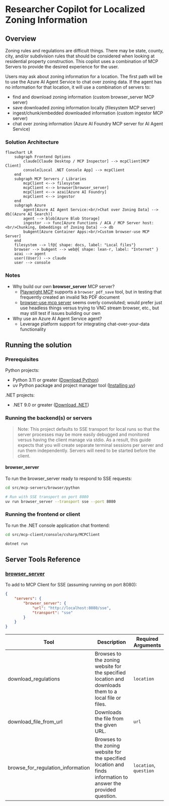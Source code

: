 # Researcher Copilot for Localized Zoning Information

## Overview

Zoning rules and regulations are difficult things. There may be state, county, city, and/or subdivision rules that should be considered when looking at residential property construction. This copilot uses a combination of MCP Servers to provide the desired experience for the user.

Users may ask about zoning information for a location. The first path will be to use the Azure AI Agent Service to chat over zoning data. If the agent has no information for that location, it will use a combination of servers to:
- find and download zoning information (custom browser_server MCP server)
- save downloaded zoning information locally (filesystem MCP server)
- ingest/chunk/embedded downloaded information (custom ingestor MCP server)
- chat over zoning information (Azure AI Foundry MCP server for AI Agent Service)

### Solution Architecture

```mermaid
flowchart LR
    subgraph Frontend Options
        claude[Claude Desktop / MCP Inspector] --> mcpClient[MCP Client]
        console[Local .NET Console App] --> mcpClient
    end
    subgraph MCP Servers / Libraries
        mcpClient <--> filesystem
        mcpClient <--> browser[browser_server]
        mcpClient <--> azai[Azure AI Foundry]
        mcpClient <--> ingestor
    end
    subgraph Azure
        agent[Azure AI Agent Service:<br/>Chat over Zoning Data] --> db[(Azure AI Search)]
        agent --> blob[Azure Blob Storage] 
        ingestor --> func[Azure Functions / ACA / MCP Server host:<br/>Chunking, Embeddings of Zoning Data] --> db
        buAgent[Azure Container Apps:<br/>Custom browser-use MCP Server]
    end
    filesystem --> lf@{ shape: docs, label: "Local files"}
    browser --> buAgent --> web@{ shape: lean-r, label: "Internet" }
    azai --> agent
    user((User)) --> claude
    user --> console
```

### Notes

- Why build our own **browser_server** MCP server?
   - [Playwright MCP](https://github.com/microsoft/playwright-mcp) supports a `browser_pdf_save` tool, but in testing that frequently created an invalid 1kb PDF document
   - [browser-use mcp server](https://github.com/co-browser/browser-use-mcp-server) seems overly convoluted; would prefer just use headless things versus trying to VNC stream browser, etc., but may still test if issues building our own
- Why use an Azure AI Agent Service agent?
   - Leverage platform support for integrating chat-over-your-data functionality

## Running the solution

### Prerequisites

Python projects:
   - Python 3.11 or greater ([Download Python](https://www.python.org/downloads/))
   - uv Python package and project manager tool ([Installing uv](https://docs.astral.sh/uv/getting-started/installation/))

.NET projects:
   - .NET 9.0 or greater ([Download .NET](https://dotnet.microsoft.com/en-us/download))

### Running the backend(s) or servers

> Note: This project defaults to SSE transport for local runs so that the server processes may be more easily debugged and monitored versus having the client manage via stdio. As a result, this guide expects that you will create separate terminal sessions per server and run them independently. Servers will need to be started before the client.

#### browser_server

To run the browser_server ready to respond to SSE requests:

```bash
cd src/mcp-servers/browser/python

# Run with SSE transport on port 8080
uv run browser_server --transport sse --port 8080
```

### Running the frontend or client

To run the .NET console application chat frontend:

```bash
cd src/mcp-client/console/csharp/MCPClient

dotnet run
```

## Server Tools Reference

### [browser_server](./src/mcp-servers/browser/python/pyproject.toml)

To add to MCP Client for SSE (assuming running on port 8080):
```json
{
    "servers": {
        "browser_server": {
            "url": "http://localhost:8080/sse",
            "transport": "sse"
        }
    }
}
```

| Tool | Description | Required Arguments |
|--|--|--|
| download_regulations | Browses to the zoning website for the specified location and downloads them to a local file or files. | `location` |
| download_file_from_url | Downloads the file from the given URL. | `url` |
| browse_for_regulation_information | Browses to the zoning website for the specified location and finds information to answer the provided question. | `location`, `question` |
